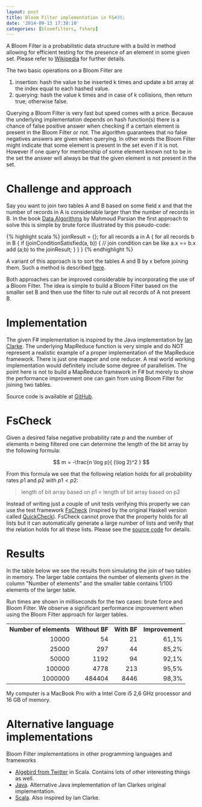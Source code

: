 ```yaml
---
layout: post
title: Bloom Filter implementation in F&#35;
date: '2014-09-13 17:38:10'
categories: [bloomfilters, fsharp]
---
```

<script type="text/javascript" src="https://cdn.mathjax.org/mathjax/latest/MathJax.js?config=TeX-AMS_HTML"></script>

A Bloom Filter is a probabilistic data structure with a build in method allowing for efficient testing for the presence of an element in some given set. Please refer to [Wikipedia](http://en.wikipedia.org/wiki/Bloom_filter) for further details.

<!--more-->

The two basic operations on a Bloom Filter are

1. insertion: hash the value to be inserted k times and update a bit array at the index equal to each hashed value.
2. querying: hash the value k times and in case of k collisions, then return true; otherwise false.

Querying a Bloom Filter is very fast but speed comes with a price. Because the underlying implementation depends on hash function(s) there is a chance of false positive answer when checking if a certain element is present in the Bloom Filter or not. The algorithm guarantees that no false negatives answers are given when querying. In other words the Bloom Filter might indicate that some element is present in the set even if it is not. However if one query for membership of some element known not to be in the set the answer will always be that the given element is not present in the set.

# Challenge and approach
Say you want to join two tables A and B based on some field x and that the number of records in A is considerable larger than the number of records in B. In the book [Data Algorithms](http://shop.oreilly.com/product/0636920033950.do) by Mahmoud Parsian the first approach to solve this is simple by brute force illustrated by this pseudo-code:

{% highlight scala %}
joinResult = {};
for all records a in A 
{
  for all records b in B 
  {
    if (joinConditionSatisfied(a, b)) 
    { // join condition can be like a.x == b.x
      add (a;b) to the joinResult;
    }
  }
}
{% endhighlight %}

A variant of this approach is to sort the tables A and B by x before joining them. Such a method is described [here](http://blog.liveramp.com/2013/04/03/bloomjoin-bloomfilter-cogroup/).

Both approaches can be improved considerable by incorporating the use of a Bloom Filter. The idea is simple to build a Bloom Filter based on the smaller set B and then use the filter to rule out all records of A not present B.

# Implementation
The given F\# implementation is inspired by the Java implementation by [Ian Clarke](http://iancjclarke.wordpress.com/2008/01/12/a-decent-stand-alone-java-bloom-filter-implementation/). The underlying MapReduce function is very simple and do NOT represent a realistic example of a proper implementation of the MapReduce framework. There is just one mapper and one reducer. A real world working implementation would definitely include some degree of parallelism. The point here is not to build a MapReduce framework in F\# but merely to show the performance improvement one can gain from using Bloom Filter for joining two tables.

Source code is available at [GitHub](https://github.com/carsten-j/BloomFilter/releases/tag/v1.0).

# FsCheck
Given a desired false negative probability rate $p$ and the number of elements $n$ being filtered one can determine the length of the bit array by the following formula:

$$
m = -\frac{n \log p}{ (\log 2)^2 }
$$

From this formula we see that the following relation holds for all probability rates $p1$ and $p2$ with $p1 < p2$:

>length of bit array based on p1 < length of bit array based on p2

Instead of writing just a couple of unit tests verifying this property we can use the test framework [FsCheck](https://github.com/fsharp/FsCheck) (inspired by the original Haskell version called [QuickCheck](http://www.cse.chalmers.se/~rjmh/QuickCheck/)). FsCheck cannot prove that the property holds for all lists but it can automatically generate a large number of lists and verify that the relation holds for all these lists. Please see the [source code](https://github.com/carsten-j/BloomFilter/blob/master/Test/TestFsCheck.fs) for details.

# Results
In the table below we see the results from simulating the join of two tables in memory. The larger table contains the number of elements given in the column "Number of elements" and the smaller table contains 1/100 elements of the larger table.

Run times are shown in milliseconds for the two cases: brute force and Bloom Filter. We observe a significant performance improvement when using the Bloom Filter approach for larger tables.

<table >
  <tr style="text-align:right">
    <th class="tg-9vto">Number of elements</th>
    <th class="tg-9vto">Without BF</th>
    <th class="tg-9vto">With BF</th>
    <th class="tg-7xxd">Improvement</th>
  </tr>
  <tr style="text-align:right">
    <td class="tg-8lo3">10000</td>
    <td class="tg-8lo3">54</td>
    <td class="tg-8lo3">21</td>
    <td class="tg-mj1a">61,1%</td>
  </tr>
  <tr style="text-align:right">
    <td class="tg-8lo3">25000</td>
    <td class="tg-8lo3">297</td>
    <td class="tg-8lo3">44</td>
    <td class="tg-mj1a">85,2%</td>
  </tr>
  <tr style="text-align:right">
    <td class="tg-foj8">50000</td>
    <td class="tg-foj8">1192</td>
    <td class="tg-foj8">94</td>
    <td class="tg-7xxd">92,1%</td>
  </tr>
  <tr style="text-align:right">
    <td class="tg-8lo3">100000</td>
    <td class="tg-8lo3">4778</td>
    <td class="tg-8lo3">213</td>
    <td class="tg-mj1a">95,5%</td>
  </tr>
  <tr style="text-align:right">
    <td class="tg-foj8">1000000</td>
    <td class="tg-foj8">484404</td>
    <td class="tg-foj8">8446</td>
    <td class="tg-7xxd">98,3%</td>
  </tr>
</table>

My computer is a MacBook Pro with a Intel Core i5 2,6 GHz processor and 16 GB of memory.

# Alternative language implementations
Bloom Filter implementations in other programming languages and frameworks

 * [Algebird from Twitter](https://twitter.github.io/algebird) in Scala. Contains lots of other interesting things as well.
 * [Java](https://github.com/MagnusS/Java-BloomFilter). Alternative Java implementation of Ian Clarkes original implementation.
 * [Scala](http://theyougen.blogspot.dk/2009/12/decent-bloom-filter-in-scala.html). Also inspired by Ian Clarke.

